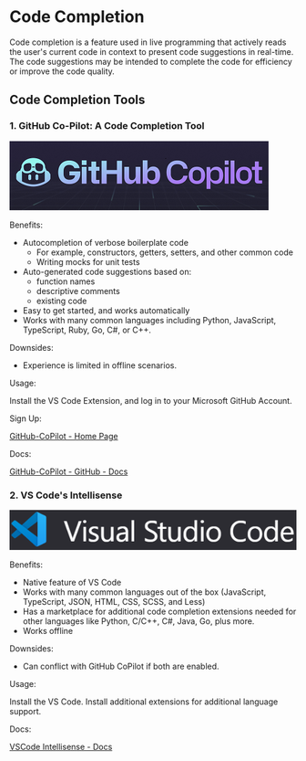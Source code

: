# Code Completion

Code completion is a feature used in live programming that actively reads the user's current code in context to present code suggestions in real-time. The code suggestions may be intended to complete the code for efficiency or improve the code quality.

## Code Completion Tools

### 1. GitHub Co-Pilot: A Code Completion Tool

![GitHub Code Pilot](images/github-copilot.png)

Benefits:

- Autocompletion of verbose boilerplate code
  - For example, constructors, getters, setters, and other common code
  - Writing mocks for unit tests
- Auto-generated code suggestions based on:
  - function names
  - descriptive comments
  - existing code
- Easy to get started, and works automatically
- Works with many common languages including Python, JavaScript, TypeScript, Ruby, Go, C#, or C++.

Downsides:

- Experience is limited in offline scenarios.

Usage:

Install the VS Code Extension, and log in to your Microsoft GitHub Account.

Sign Up:

[GitHub-CoPilot - Home Page](https://aka.ms/github/copilot)

Docs:

[GitHub-CoPilot - GitHub - Docs](https://docs.github.com/en/copilot)

### 2. VS Code's Intellisense

![Visual Studio Code - Intellisense](images/VSCode.png)

Benefits:

- Native feature of VS Code
- Works with many common languages out of the box (JavaScript, TypeScript, JSON, HTML, CSS, SCSS, and Less)
- Has a marketplace for additional code completion extensions needed for other languages like Python, C/C++, C#, Java, Go, plus more.
- Works offline

Downsides:

- Can conflict with GitHub CoPilot if both are enabled.

Usage:

Install the VS Code. Install additional extensions for additional language support.

Docs:

[VSCode Intellisense - Docs](https://code.visualstudio.com/docs/editor/intellisense)
